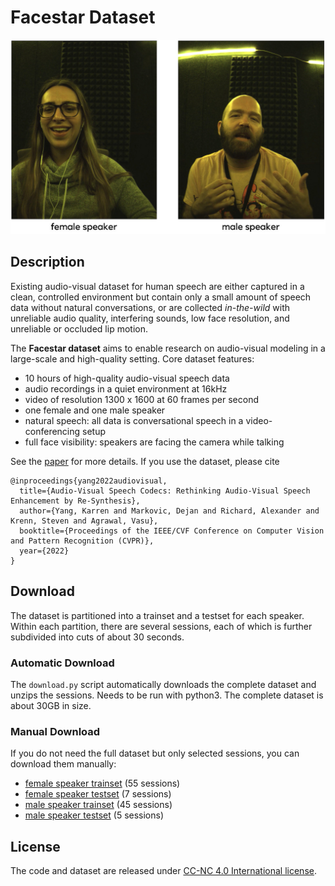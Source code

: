 # Facestar Dataset
[![teaser](https://github.com/facebookresearch/facestar/blob/main/teaser.jpg)](https://github.com/facebookresearch/facestar/)

## Description

Existing audio-visual dataset for human speech are either captured in a clean, controlled environment but contain only a small amount of speech data without natural conversations, or are collected *in-the-wild* with unreliable audio quality, interfering sounds, low face resolution, and unreliable or occluded lip motion.

The **Facestar dataset** aims to enable research on audio-visual modeling in a large-scale and high-quality setting. Core dataset features:
* 10 hours of high-quality audio-visual speech data
* audio recordings in a quiet environment at 16kHz
* video of resolution 1300 x 1600 at 60 frames per second
* one female and one male speaker
* natural speech: all data is conversational speech in a video-conferencing setup
* full face visibility: speakers are facing the camera while talking

See the [paper](https://github.com/facebookresearch/facestar/) for more details. If you use the dataset, please cite
```
@inproceedings{yang2022audiovisual,
  title={Audio-Visual Speech Codecs: Rethinking Audio-Visual Speech Enhancement by Re-Synthesis},
  author={Yang, Karren and Markovic, Dejan and Richard, Alexander and Krenn, Steven and Agrawal, Vasu},
  booktitle={Proceedings of the IEEE/CVF Conference on Computer Vision and Pattern Recognition (CVPR)},
  year={2022}
}
```

## Download

The dataset is partitioned into a trainset and a testset for each speaker. Within each partition, there are several sessions, each of which is further subdivided into cuts of about 30 seconds.

### Automatic Download

The `download.py` script automatically downloads the complete dataset and unzips the sessions. Needs to be run with python3. The complete dataset is about 30GB in size.

### Manual Download

If you do not need the full dataset but only selected sessions, you can download them manually:
* [female speaker trainset](https://github.com/facebookresearch/facestar/releases/tag/female_speaker_trainset) (55 sessions)
* [female speaker testset](https://github.com/facebookresearch/facestar/releases/tag/female_speaker_testset) (7 sessions)
* [male speaker trainset](https://github.com/facebookresearch/facestar/releases/tag/male_speaker_trainset) (45 sessions)
* [male speaker testset](https://github.com/facebookresearch/facestar/releases/tag/male_speaker_testset) (5 sessions)

## License

The code and dataset are released under [CC-NC 4.0 International license](https://github.com/facebookresearch/facestar/blob/main/LICENSE).

